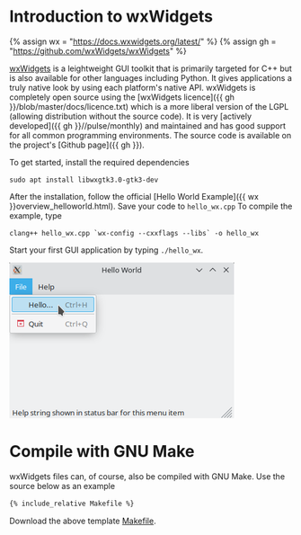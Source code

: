 # Introduction to wxWidgets
{% assign wx = "https://docs.wxwidgets.org/latest/" %}
{% assign gh = "https://github.com/wxWidgets/wxWidgets" %}

[wxWidgets](https://www.wxwidgets.org/) is a leightweight GUI toolkit that is
primarily targeted for C++
but is also available for other languages including Python. It gives
applications a truly native look by using each platform's native API. 
wxWidgets is completely open source using the
[wxWidgets licence]({{ gh }}/blob/master/docs/licence.txt) which is
a more liberal version of the LGPL (allowing distribution without the source
code). It is very
[actively developed]({{ gh }}//pulse/monthly) and maintained and has good
support for all common programming environments. The source code is available
on the project's [Github page]({{ gh }}).

To get started, install the required dependencies

```
sudo apt install libwxgtk3.0-gtk3-dev
```

After the installation, follow the official
[Hello World Example]({{ wx }}overview_helloworld.html). Save your code to
`hello_wx.cpp`
To compile the example, type

```
clang++ hello_wx.cpp `wx-config --cxxflags --libs` -o hello_wx
```

Start your first GUI application by typing `./hello_wx`.

![wxWidgets hello world application](images/hello_wx.png)

# Compile with GNU Make
wxWidgets files can, of course, also be compiled with GNU Make. Use the
source below as an example
```Makefile
{% include_relative Makefile %}
```
Download the above template [Makefile](Makefile).
